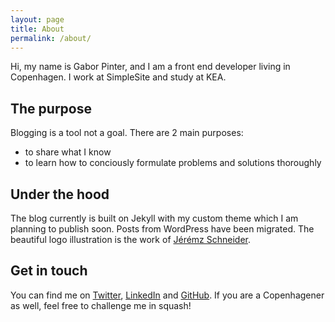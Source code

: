```yaml
---
layout: page
title: About
permalink: /about/
---
```

Hi, my name is Gabor Pinter, and I am a front end developer living in Copenhagen. I work at SimpleSite and study at KEA.

## The purpose
Blogging is a tool not a goal. There are 2 main purposes: 
  - to share what I know
  - to learn how to conciously formulate problems and solutions thoroughly


## Under the hood
The blog currently is built on Jekyll with my custom theme which I am planning to publish soon. Posts from WordPress have been migrated. The beautiful logo illustration is the work of [Jérémz Schneider](http://www.jeremyschneider.fr/).

## Get in touch
You can find me on [Twitter](http://twitter.com/gaboratorium), [LinkedIn](https://dk.linkedin.com/in/gaboratorium)  and [GitHub](http://github.com/gaboratorium). If you are a Copenhagener as well, feel free to challenge me in squash!